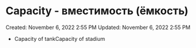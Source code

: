 # Capacity - вместимость (ёмкость)

Created: November 6, 2022 2:55 PM
Updated: November 6, 2022 2:55 PM

- Capacity of tankCapacity of stadium